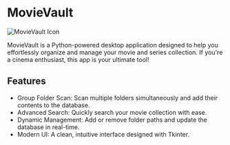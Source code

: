 # MovieVault

![MovieVault Icon](images/MovieVault.ico)

MovieVault is a Python-powered desktop application designed to help you effortlessly organize and manage your movie and series collection. If you're a cinema enthusiast, this app is your ultimate tool!
## Features
- Group Folder Scan: Scan multiple folders simultaneously and add their contents to the database.
- Advanced Search: Quickly search your movie collection with ease.
- Dynamic Management: Add or remove folder paths and update the database in real-time.
- Modern UI: A clean, intuitive interface designed with Tkinter.

